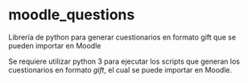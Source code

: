# moodle_questions
Librería de python para generar cuestionarios en formato gift que se pueden importar en Moodle

Se requiere utilizar python 3 para ejecutar los scripts que generan los 
cuestionarios en formato *gift*, el cual se puede importar en Moodle.
